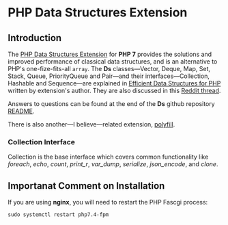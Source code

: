 # PHP Data Structures Extension

## Introduction

The [PHP Data Structures Extension](https://www.php.net/manual/en/book.ds.php) for **PHP 7** provides the solutions and improved performance of classical data structures, and is an alternative to PHP's one-fize-fits-all ``array``.
The **Ds** classes&mdash;Vector, Deque, Map, Set, Stack, Queue, PriorityQueue and Pair&mdash;and their interfaces&mdash;Collection, Hashable and Sequence&mdash;are explained in [Efficient Data Structures for PHP](https://medium.com/@rtheunissen/efficient-data-structures-for-php-7-9dda7af674cd)
written by extension's author. They are also discussed in this [Reddit thread](https://www.reddit.com/r/PHP/comments/b6ffs5/who_here_uses_ds_data_structures_and_for_which/).

Answers to questions can be found at the end of the **Ds** github repository [README](https://github.com/php-ds/ext-ds).

There is also another&mdash;I believe&mdash;related extension, [polyfill](https://github.com/php-ds/polyfill). 

### Collection Interface

Collection is the base interface which covers common functionality like *foreach*, *echo*, *count*, *print\_r*, *var\_dump*, *serialize*, *json\_encode*, and *clone*.

## Importanat Comment on Installation

If you are using **nginx**, you will need to restart the PHP Fascgi process: 

    sudo systemctl restart php7.4-fpm
